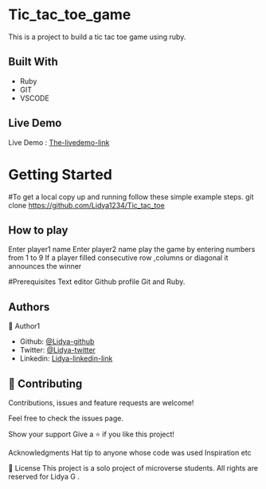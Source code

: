 # Tic_tac_toe_game

This is a project to build a tic tac toe game using ruby.


## Built With

- Ruby
- GIT
- VSCODE
 
 
 

## Live Demo
Live Demo : [The-livedemo-link](https://repl.it/@Lidya1234/Tictactoe)

<h1>Getting Started</h1>

#To get a local copy up and running follow these simple example steps.
git clone https://github.com/Lidya1234/Tic_tac_toe

## How to play
Enter player1 name
Enter player2 name
play the game by entering numbers from 1 to 9 
If a player filled consecutive row ,columns or diagonal it announces the winner

#Prerequisites 
Text editor
Github profile
Git and Ruby.


<h2>Authors</h2>

👤 Author1

- Github: [@Lidya-github ](https://github.com/Lidya1234)
- Twitter: [@Lidya-twitter](https://twitter.com/Lidya42676629)
- Linkedin: [Lidya-linkedin-link](https://www.linkedin.com/in/lidya-ghebreigziabher-4a94391aa/)



## 🤝 Contributing

 Contributions, issues and feature requests are welcome!

Feel free to check the issues page.

Show your support Give a ⭐️ if you like this project!

Acknowledgments Hat tip to anyone whose code was used Inspiration etc

📝 License This project is a solo project of microverse students. All rights are reserved for Lidya G .
